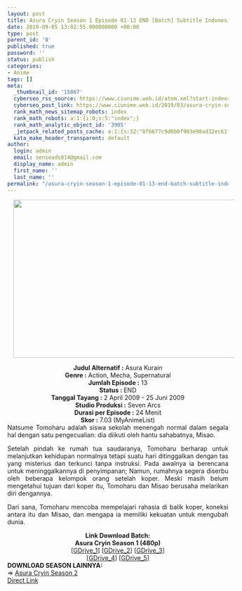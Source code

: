 ```yaml
---
layout: post
title: Asura Cryin Season 1 Episode 01-13 END [Batch] Subtitle Indonesia
date: 2019-09-05 13:02:55.000000000 +00:00
type: post
parent_id: '0'
published: true
password: ''
status: publish
categories:
- Anime
tags: []
meta:
  _thumbnail_id: '15867'
  cyberseo_rss_source: https://www.ciunime.web.id/atom.xml?start-index=3451&max-results=150
  cyberseo_post_link: https://www.ciunime.web.id/2019/03/asura-cryin-season-1-episode-01-13-end.html
  rank_math_news_sitemap_robots: index
  rank_math_robots: a:1:{i:0;s:5:"index";}
  rank_math_analytic_object_id: '3905'
  _jetpack_related_posts_cache: a:1:{s:32:"8f6677c9d6b0f903e98ad32ec61f8deb";a:2:{s:7:"expires";i:1654161300;s:7:"payload";a:0:{}}}
  kata_make_header_transparent: default
author:
  login: admin
  email: senseads014@gmail.com
  display_name: admin
  first_name: ''
  last_name: ''
permalink: "/asura-cryin-season-1-episode-01-13-end-batch-subtitle-indonesia/"
---
```

<div class="separator" style="clear: both; text-align: center;"><a href="https://4.bp.blogspot.com/-rzMSvnlsFVA/XJ2rKwjyeRI/AAAAAAAAKvg/QiV5fmS4wesKbA5na0chEOHBvcSmf3WFACLcBGAs/s1600/Asura%2BCryin%2BSeason%2B1.jpg" imageanchor="1" style="margin-left: 1em; margin-right: 1em;"><img border="0" data-original-height="720" data-original-width="1280" height="360" src="{{ site.baseurl }}/assets/2019/09/Asura%2BCryin%2BSeason%2B1.jpg" width="640" /></a></div>
<p>
<div style="text-align: center;"><b>Judul</b><b><b> Alternatif</b> :</b> Asura Kurain</div>
<div style="text-align: center;"><b><b>Genre :</b></b> Action, Mecha, Supernatural</div>
<div style="text-align: center;"><b>Jumlah Episode :</b> 13<br /><b>Status :&nbsp;</b>END<br /><b>Tanggal Tayang :</b> 2 April 2009 - 25 Juni 2009<br /><b>Studio Produksi :</b> Seven Arcs<br /><b>Durasi per Episode :</b> 24 Menit</div>
<div style="text-align: center;"><b>Skor :</b> 7.03 (MyAnimeList)</div>
<div style="text-align: center;"></div>
<div style="text-align: justify;">Natsume Tomoharu adalah siswa sekolah menengah normal dalam segala hal dengan satu pengecualian: dia diikuti oleh hantu sahabatnya, Misao.</p>
<p>Setelah pindah ke rumah tua saudaranya, Tomoharu berharap untuk melanjutkan kehidupan normalnya tetapi suatu hari ditinggalkan dengan tas yang misterius dan terkunci tanpa instruksi. Pada awalnya ia berencana untuk meninggalkannya di penyimpanan; Namun, rumahnya segera diserbu oleh beberapa kelompok orang setelah koper. Meski masih belum mengetahui tujuan dari koper itu, Tomoharu dan Misao berusaha melarikan diri dengannya.</p>
<p>Dari sana, Tomoharu mencoba mempelajari rahasia di balik koper, koneksi antara itu dan Misao, dan mengapa ia memiliki kekuatan untuk mengubah dunia.</p></div>
<div style="text-align: justify;"></div>
<div style="text-align: justify;"></div>
<div style="text-align: center;"><b>Link Download Batch:</b></div>
<div style="text-align: center;"><b>Asura Cryin Season 1 (480p)</b></div>
<div style="text-align: center;">[<a href="https://drive.google.com/uc?id=1KuV8jnoxTCsUEyb0f0wJFl1pY7W1QFh9&amp;export=download" target="_blank" rel="noopener">GDrive_1</a>] [<a href="https://drive.google.com/uc?export=download&amp;id=1v-6zDRLCe3kuKD9RhIo9r59Hqcc2wXKz" target="_blank" rel="noopener">GDrive_2</a>] [<a href="https://drive.google.com/uc?export=download&amp;id=1G9_sf2cgluhBNCeCbDL8avlslmw7cbl-" target="_blank" rel="noopener">GDrive_3</a>]<br />[<a href="https://drive.google.com/uc?export=download&amp;id=1BE7EIwT3xZ8LktBaSqIvpeRzwcuUMP17" target="_blank" rel="noopener">GDrive_4</a>] [<a href="https://drive.google.com/uc?export=download&amp;id=1e1-Gf52dC2wdnizOupMUj8_f-hsX25Ws" target="_blank" rel="noopener">GDrive_5</a>]</div>
<div style="text-align: center;">
<div style="text-align: justify;"></div>
<div style="text-align: justify;"></div>
<div style="text-align: justify;"><b>DOWNLOAD SEASON LAINNYA:</b></div>
<div style="text-align: justify;"></div>
<div style="text-align: justify;">=&gt; <a href="https://www.ciunime.com/2019/03/asura-cryin-season-2-episode-01-13-end.html" target="_blank" rel="noopener">Asura Cryin Season 2</a></div>
<div style="text-align: justify;"></div>
</div>
<link rel="stylesheet" href="https://cdnjs.cloudflare.com/ajax/libs/font-awesome/4.7.0/css/font-awesome.min.css" />
<div class="divbtn"> <a href="https://handymansurrender.com/fihup8buzv?key=94550f7ce39444073321dde3b8782f97" class="btn"><i class="fa fa-download"></i> Direct Link</a> </div>
